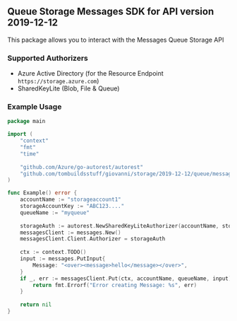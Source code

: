 ## Queue Storage Messages SDK for API version 2019-12-12

This package allows you to interact with the Messages Queue Storage API

### Supported Authorizers

* Azure Active Directory (for the Resource Endpoint `https://storage.azure.com`)
* SharedKeyLite (Blob, File & Queue)

### Example Usage

```go
package main

import (
	"context"
	"fmt"
	"time"
	
	"github.com/Azure/go-autorest/autorest"
	"github.com/tombuildsstuff/giovanni/storage/2019-12-12/queue/messages"
)

func Example() error {
	accountName := "storageaccount1"
    storageAccountKey := "ABC123...."
    queueName := "myqueue"
    
    storageAuth := autorest.NewSharedKeyLiteAuthorizer(accountName, storageAccountKey)
    messagesClient := messages.New()
    messagesClient.Client.Authorizer = storageAuth
    
    ctx := context.TODO()
    input := messages.PutInput{
    	Message: "<over><message>hello</message></over>",
    }
    if _, err := messagesClient.Put(ctx, accountName, queueName, input); err != nil {
        return fmt.Errorf("Error creating Message: %s", err)
    }
    
    return nil 
}
```